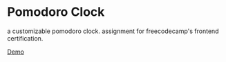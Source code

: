 # Pomodoro Clock

a customizable pomodoro clock. assignment for freecodecamp's frontend certification.

[Demo](https://blackmesacode.github.io/freecodecamp-pomodoro/)